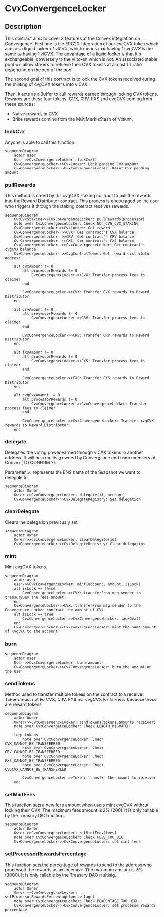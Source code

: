 # CvxConvergenceLocker

## Description

This contract aims to cover 3 features of the Convex integration on Convergence.
First one is the ERC20 integration of our cvgCVX token which acts as a liquid locker of vlCVX, which means that having 1 cvgCVX is the same as having 1 vlCVX.
The advantage of a liquid locker is that it's exchangeable, conversely to the vl token which is not.
An associated stable pool will allow stakers to retrieve their CVX tokens at almost 1:1 ratio depending on the peg of the pool.

The second goal of this contract is to lock the CVX tokens received during the minting of cvgCVX tokens into vlCVX.

Then, it acts as a Buffer to pull rewards earned through locking CVX tokens.
Rewards are these four tokens: CVX, CRV, FXS and cvgCVX coming from these sources:
- Native rewards in CVX
- Bribe rewards coming from the MultiMerkleStash of [Votium](https://votium.app/).

### lockCvx

Anyone is able to call this function.

```mermaid
sequenceDiagram
    actor User
    User->>CvxConvergenceLocker: lockCvx()
    CvxConvergenceLocker->>CvxLocker: Lock pending CVX amount
    CvxConvergenceLocker->>CvxConvergenceLocker: Reset CVX pending amount
```

### pullRewards

This method is called by the cvgCVX staking contract to pull the rewards into the Reward Distributor contract.
This process is encouraged so the user who triggers it through the staking contract receives rewards.

```mermaid
sequenceDiagram
    CvgCvxStaking->>CvxConvergenceLocker: pullRewards(processor)
    note over CvxConvergenceLocker: Check NOT_CVG_CVX_STAKING
    CvxConvergenceLocker->>CvxLocker: Get reward
    CvxConvergenceLocker-->>CVX: Get contract's CVX balance
    CvxConvergenceLocker-->>CRV: Get contract's CRV balance
    CvxConvergenceLocker-->>FXS: Get contract's FXS balance
    CvxConvergenceLocker-->>CvxConvergenceLocker: Get contract's cvgCVX balance
    CvxConvergenceLocker-->>CvgControlTower: Get reward distributor address
    
    alt cvxAmount != 0
        alt processorRewards != 0
            CvxConvergenceLocker->>CVX: Transfer process fees to claimer
        end

        CvxConvergenceLocker->>CVX: Transfer CVX rewards to Reward Distributor
    end

    alt crvAmount != 0
        alt processorRewards != 0
            CvxConvergenceLocker->>CRV: Transfer process fees to claimer
        end

        CvxConvergenceLocker->>CRV: Transfer CRV rewards to Reward Distributor
    end

    alt fxsAmount != 0
        alt processorRewards != 0
            CvxConvergenceLocker->>FXS: Transfer process fees to claimer
        end

        CvxConvergenceLocker->>FXS: Transfer FXS rewards to Reward Distributor
    end

    alt cvgCvxAmount != 0
        alt processorRewards != 0
            CvxConvergenceLocker->>CvxConvergenceLocker: Transfer process fees to claimer
        end

        CvxConvergenceLocker->>CvxConvergenceLocker: Transfer cvgCVX rewards to Reward Distributor
    end
```

### delegate

Delegates the voting power earned through vlCVX tokens to another address.
It will be a multisig owned by Convergence and team members of Convex (TO CONFIRM ?).

Parameter `id` represents the ENS name of the Snapshot we want to delegate to.

```mermaid
sequenceDiagram
    actor Owner
    Owner->>CvxConvergenceLocker: delegate(id, account)
    CvxConvergenceLocker->>CvxDelegateRegistry: Set delegation
```

### clearDelegate

Clears the delegation previously set.

```mermaid
sequenceDiagram
    actor Owner
    Owner->>CvxConvergenceLocker: clearDelegate(id)
    CvxConvergenceLocker->>CvxDelegateRegistry: Clear delegation
```

### mint

Mint cvgCVX tokens.

```mermaid
sequenceDiagram
    actor User
    User->>CvxConvergenceLocker: mint(account, amount, isLock)
    alt isLock == false
        CvxConvergenceLocker->>CVX: transferFrom msg.sender to treasuryDao the fees amount
    end
    CvxConvergenceLocker->>CVX: transferFrom msg.sender to the Convergence Locker contract the amount of CVX
    alt isLock == true
        CvxConvergenceLocker->>CvxConvergenceLocker: lockCvx()
    end
    CvxConvergenceLocker->>CvxConvergenceLocker: mint the same amount of cvgCVX to the account
```

### burn

```mermaid
sequenceDiagram
    actor User
    User->>CvxConvergenceLocker: burn(amount)
    CvxConvergenceLocker->>CvxConvergenceLocker: burn the amount on the User
```

### sendTokens

Method used to transfer multiple tokens on the contract to a receiver.
Tokens must not be CVX, CRV, FXS nor cvgCVX for fairness because these are reward tokens.

```mermaid
sequenceDiagram
    actor Owner
    Owner->>CvxConvergenceLocker: sendTokens(tokens,amounts,receiver)
    note over CvxConvergenceLocker: Check LENGTH_MISMATCH
    
    loop tokens
        note over CvxConvergenceLocker: Check CVX_CANNOT_BE_TRANSFERRED
        note over CvxConvergenceLocker: Check CRV_CANNOT_BE_TRANSFERRED
        note over CvxConvergenceLocker: Check FXS_CANNOT_BE_TRANSFERRED
        note over CvxConvergenceLocker: Check CVGCVX_CANNOT_BE_TRANSFERRED

        CvxConvergenceLocker->>Token: transfer the amount to receiver
    end
```

### setMintFees

This function sets a new fees amount when users mint cvgCVX without locking their CVX.
The maximum fees amount is 2% (200).
It is only callable by the Treasury DAO multisig.

```mermaid
sequenceDiagram
    actor Owner
    Owner->>CvxConvergenceLocker: setMintFees(fees)
    note over CvxConvergenceLocker: Check FEES_TOO_BIG
    CvxConvergenceLocker->>CvxConvergenceLocker: set mint fees
```

### setProcessorRewardsPercentage

This function sets the percentage of rewards to send to the address who processed the rewards as an incentive.
The maximum amount is 3% (3000).
It is only callable by the Treasury DAO multisig.

```mermaid
sequenceDiagram
    actor Owner
    Owner->>CvxConvergenceLocker: setProcessorRewardsPercentage(percentage)
    note over CvxConvergenceLocker: Check PERCENTAGE_TOO_HIGH
    CvxConvergenceLocker->>CvxConvergenceLocker: set processe rewards percentage
```